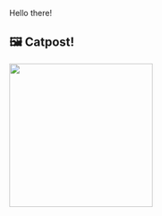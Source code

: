 Hello there!



## 🖼️ Catpost!

<sub>
    <img src="https://cdn2.thecatapi.com/images/zAh1KJRGb.false" height="256">
</sub>

